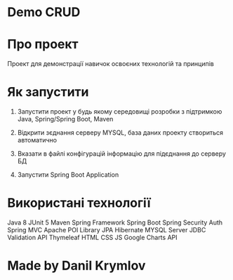 # Demo CRUD
# Про проект
Проект для демонстрації навичок освоєних технологій та принципів
# Як запустити
1) Запустити проект у будь якому середовищі розробки з підтримкою Java, Spring/Spring Boot, Maven

2) Відкрити зєднання серверу MYSQL, база даних проекту створиться автоматично

3) Вказати в файлі конфігурацій інформацію для підєднання до серверу БД

4) Запустити Spring Boot Application
# Використані технології
Java 8
JUnit 5
Maven
Spring Framework
Spring Boot
Spring Security Auth
Spring MVC
Apache POI Library
JPA
Hibernate
MYSQL Server
JDBC
Validation API
Thymeleaf
HTML
CSS
JS
Google Charts API
# Made by Danil Krymlov

